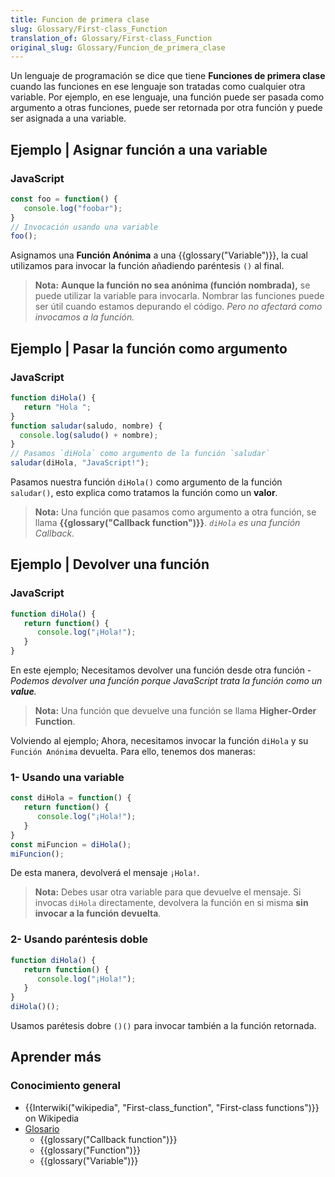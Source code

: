 ```yaml
---
title: Funcion de primera clase
slug: Glossary/First-class_Function
translation_of: Glossary/First-class_Function
original_slug: Glossary/Funcion_de_primera_clase
---
```

Un lenguaje de programación se dice que tiene **Funciones de primera clase** cuando las funciones en ese lenguaje son tratadas como cualquier otra variable. Por ejemplo, en ese lenguaje, una función puede ser pasada como argumento a otras funciones, puede ser retornada por otra función y puede ser asignada a una variable.

## Ejemplo | Asignar función a una variable

### JavaScript

```js
const foo = function() {
   console.log("foobar");
}
// Invocación usando una variable
foo();
```

Asignamos una **Función Anónima** a una {{glossary("Variable")}}, la cual utilizamos para invocar la función añadiendo paréntesis `()` al final.

> **Nota:** **Aunque la función no sea anónima (función nombrada),** se puede utilizar la variable para invocarla. Nombrar las funciones puede ser útil cuando estamos depurando el código. _Pero no afectará como invocamos a la función._

## Ejemplo | Pasar la función como argumento

### JavaScript

```js
function diHola() {
   return "Hola ";
}
function saludar(saludo, nombre) {
  console.log(saludo() + nombre);
}
// Pasamos `diHola` como argumento de la función `saludar`
saludar(diHola, "JavaScript!");
```

Pasamos nuestra función `diHola()` como argumento de la función `saludar()`, esto explica como tratamos la función como un **valor**.

> **Nota:** Una función que pasamos como argumento a otra función, se llama **{{glossary("Callback function")}}**. _`diHola` es una función Callback._

## Ejemplo | Devolver una función

### JavaScript

```js
function diHola() {
   return function() {
      console.log("¡Hola!");
   }
}
```

En este ejemplo; Necesitamos devolver una función desde otra función - _Podemos devolver una función porque JavaScript trata la función como un **value**._

> **Nota:** Una función que devuelve una función se llama **Higher-Order Function**.

Volviendo al ejemplo; Ahora, necesitamos invocar la función `diHola` y su `Función Anónima` devuelta. Para ello, tenemos dos maneras:

### 1- Usando una variable

```js
const diHola = function() {
   return function() {
      console.log("¡Hola!");
   }
}
const miFuncion = diHola();
miFuncion();
```

De esta manera, devolverá el mensaje `¡Hola!`.

> **Nota:** Debes usar otra variable para que devuelve el mensaje. Si invocas `diHola` directamente, devolvera la función en si misma **sin invocar a la función devuelta**.

### 2- Usando paréntesis doble

```js
function diHola() {
   return function() {
      console.log("¡Hola!");
   }
}
diHola()();
```

Usamos parétesis dobre `()()` para invocar también a la función retornada.

## Aprender más

### Conocimiento general

- {{Interwiki("wikipedia", "First-class_function", "First-class functions")}} on Wikipedia
- [Glosario](/es/docs/Glossary)
   - {{glossary("Callback function")}}
   - {{glossary("Function")}}
   - {{glossary("Variable")}}
